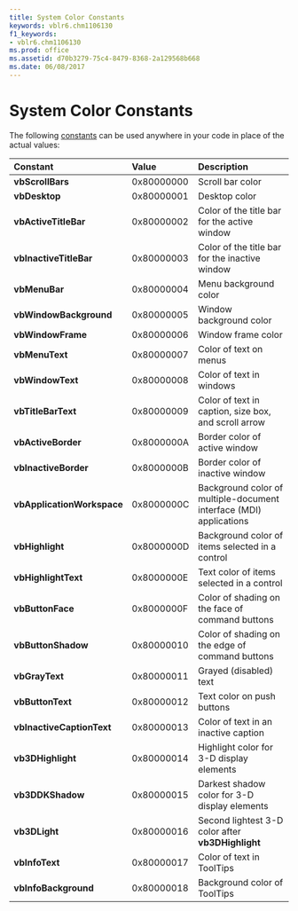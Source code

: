 ```yaml
---
title: System Color Constants
keywords: vblr6.chm1106130
f1_keywords:
- vblr6.chm1106130
ms.prod: office
ms.assetid: d70b3279-75c4-8479-8368-2a129568b668
ms.date: 06/08/2017
---
```



# System Color Constants

The following [constants](../../Glossary/vbe-glossary.md#constant) can be used anywhere in your code in place of the actual values:



|**Constant**|**Value**|**Description**|
|:-----|:-----|:-----|
|**vbScrollBars**|0x80000000|Scroll bar color|
|**vbDesktop**|0x80000001|Desktop color|
|**vbActiveTitleBar**|0x80000002|Color of the title bar for the active window|
|**vbInactiveTitleBar**|0x80000003|Color of the title bar for the inactive window|
|**vbMenuBar**|0x80000004|Menu background color|
|**vbWindowBackground**|0x80000005|Window background color|
|**vbWindowFrame**|0x80000006|Window frame color|
|**vbMenuText**|0x80000007|Color of text on menus|
|**vbWindowText**|0x80000008|Color of text in windows|
|**vbTitleBarText**|0x80000009|Color of text in caption, size box, and scroll arrow|
|**vbActiveBorder**|0x8000000A|Border color of active window|
|**vbInactiveBorder**|0x8000000B|Border color of inactive window|
|**vbApplicationWorkspace**|0x8000000C|Background color of multiple-document interface (MDI) applications|
|**vbHighlight**|0x8000000D|Background color of items selected in a control|
|**vbHighlightText**|0x8000000E|Text color of items selected in a control|
|**vbButtonFace**|0x8000000F|Color of shading on the face of command buttons|
|**vbButtonShadow**|0x80000010|Color of shading on the edge of command buttons|
|**vbGrayText**|0x80000011|Grayed (disabled) text|
|**vbButtonText**|0x80000012|Text color on push buttons|
|**vbInactiveCaptionText**|0x80000013|Color of text in an inactive caption|
|**vb3DHighlight**|0x80000014|Highlight color for 3-D display elements|
|**vb3DDKShadow**|0x80000015|Darkest shadow color for 3-D display elements|
|**vb3DLight**|0x80000016|Second lightest 3-D color after  **vb3DHighlight**|
|**vbInfoText**|0x80000017|Color of text in ToolTips|
|**vbInfoBackground**|0x80000018|Background color of ToolTips|

